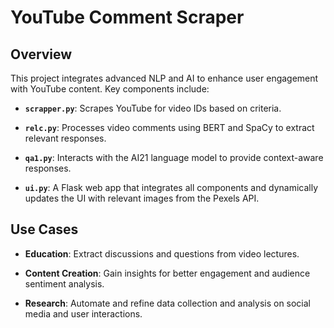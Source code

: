 # YouTube Comment Scraper

## Overview

This project integrates advanced NLP and AI to enhance user engagement with YouTube content. Key components include:

- **`scrapper.py`**: Scrapes YouTube for video IDs based on criteria.
  
- **`relc.py`**: Processes video comments using BERT and SpaCy to extract relevant responses.

- **`qa1.py`**: Interacts with the AI21 language model to provide context-aware responses.

- **`ui.py`**: A Flask web app that integrates all components and dynamically updates the UI with relevant images from the Pexels API.

## Use Cases

- **Education**: Extract discussions and questions from video lectures.
  
- **Content Creation**: Gain insights for better engagement and audience sentiment analysis.

- **Research**: Automate and refine data collection and analysis on social media and user interactions.
